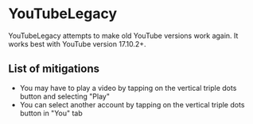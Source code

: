 # YouTubeLegacy

YouTubeLegacy attempts to make old YouTube versions work again. It works best with YouTube version 17.10.2+.

## List of mitigations

- You may have to play a video by tapping on the vertical triple dots button and selecting "Play"
- You can select another account by tapping on the vertical triple dots button in "You" tab
